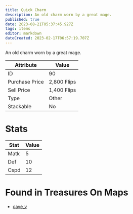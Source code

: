 ```yaml
---
title: Quick Charm
description: An old charm worn by a great mage.
published: true
date: 2023-08-21T05:37:45.927Z
tags: items
editor: markdown
dateCreated: 2023-02-17T06:57:19.707Z
---
```


An old charm worn by a great mage.

|Attribute|Value|
|-|-|
|ID|90|
|Purchase Price|2,800 Flips|
|Sell Price|1,400 Flips|
|Type|Other|
|Stackable|No|

# Stats
|Stat|Value|
|-|-|
|Matk|5|
|Def|10|
|Cspd|12|

# Found in Treasures On Maps
 * [cave_v](/maps/cave_v)